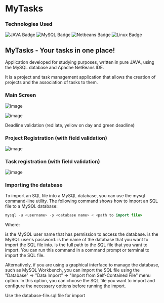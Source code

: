 # MyTasks


### Technologies Used

![JAVA Badge](https://img.shields.io/badge/Java-ED8B00?style=for-the-badge&logo=openjdk&logoColor=white)
![MySQL Badge](https://img.shields.io/badge/MySQL-005C84?style=for-the-badge&logo=mysql&logoColor=white)
![Netbeans Badge](https://img.shields.io/badge/apache%20netbeans-1B6AC6?style=for-the-badge&logo=apache%20netbeans%20IDE&logoColor=white)
![Linux Badge](https://img.shields.io/badge/Linux-FCC624?style=for-the-badge&logo=linux&logoColor=black)


## MyTasks - Your tasks in one place!

Application developed for studying purposes, written in pure JAVA, using the MySQL database and Apache NetBeans IDE.

It is a project and task management application that allows the creation of projects and the association of tasks to them.



### Main Screen
![image](https://user-images.githubusercontent.com/12122794/223899027-c3e2201e-b0a2-4f1b-90b4-0827ff8b3c06.png)

![image](https://user-images.githubusercontent.com/12122794/223898019-43bd99aa-09ef-4035-a481-f4cf3537b8bc.png)

Deadline validation (red late, yellow on day and green deadline)

### Project Registration (with field validation)
![image](https://user-images.githubusercontent.com/12122794/223898243-a31ec7bc-0ab9-4e3f-8ae3-660b786a78df.png)

### Task registration (with field validation)
![image](https://user-images.githubusercontent.com/12122794/223898403-a9e7ff10-8784-4863-9fb1-372e97f52250.png)

### Importing the database

To import an SQL file into a MySQL database, you can use the mysql command-line utility. The following command shows how to import an SQL file to a MySQL database:


```JAVA
mysql -u <username> -p <database name> < <path to import file>
```

Where:

<username> is the MySQL user name that has permission to access the database.
<password> is the MySQL user's password.
<database name> is the name of the database that you want to import the SQL file into.
<path to import file> is the full path to the SQL file that you want to import.
You can run this command in a command prompt or terminal to import the SQL file.

Alternatively, if you are using a graphical interface to manage the database, such as MySQL Workbench, you can import the SQL file using the "Database" -> "Data Import" -> "Import from Self-Contained File" menu option. In this option, you can choose the SQL file you want to import and configure the necessary options before running the import.

Use the database-file.sql file for import
